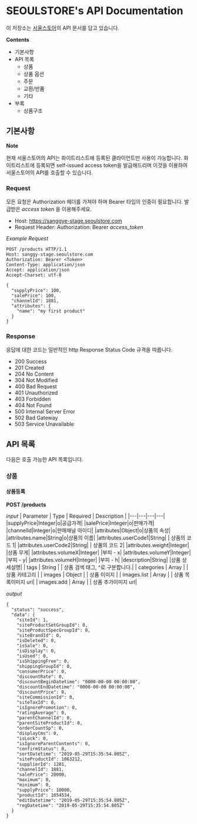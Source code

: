 # SEOULSTORE's API Documentation

이 저장소는 [서울스토어](https://www.seoulstore.com)의 API 문서를 담고 있습니다.

**Contents**
* 기본사항
* API 목록
  * 상품
  * 상품 옵션
  * 주문
  * 교환/반품
  * 기타
* 부록
  * 상품구조

## 기본사항

**Note**

현재 서울스토어의 API는 화이트리스트에 등록된 클라이언트만 사용이 가능합니다. 화이트리스트에 등록되면 self-issued access token을 발급해드리며 이것을 이용하여 서울스토어의 API를 호출할 수 있습니다.

### Request

모든 요청은 Authorization 헤더를 가져야 하며 Bearer 타입의 인증이 필요합니다. 발급받은 _access token_ 을 이용해주세요.

* Host: https://sanggye-stage.seoulstore.com 
* Request Header: Authorization: Bearer _access_token_

_Example Request_

```
POST /products HTTP/1.1
Host: sanggy-stage.seoulstore.com
Authorization: Bearer <Token>
Content-Type: application/json
Accept: application/json
Accept-Charset: utf-8

{
  "supplyPrice": 100,
  "salePrice": 100,
  "channelId": 1881,
  "attributes": {
    "name": "my first product"
  }
}

```

### Response

응답에 대한 코드는 일반적인 http Response Status Code 규격을 따릅니다.

* 200 Success
* 201 Created
* 204 No Content
* 304 Not Modified
* 400 Bad Request
* 401 Unauthorized
* 403 Forbidden
* 404 Not Found
* 500 Internal Server Error
* 502 Bad Gateway
* 503 Service Unavailable

## API 목록

다음은 호출 가능한 API 목록입니다. 

### 상품

#### 상품등록

**POST /products**

_input_
| Parameter | Type | Required | Description |
|---|---|---|---|
|supplyPrice|Integer|o|공급가격|
|salePrice|Integer|o|판매가격|
|channelId|Integer|o|판매채널 아이디|
|attributes|Object|o|상품의 속성|
|attributes.name|String|o|상품의 이름|
|attributes.userCode1|String| | 상품의 코드 1|
|attributes.userCode2|String| | 상품의 코드 2|
|attributes.weight|Integer| |상품 무게|
|attributes.volumeX|Integer| |부피 - x|
|attributes.volumeY|Integer| |부피 - y|
|attributes.volumeH|Integer| |부피 - h|
|description|String| |상품 상세설명|
| tags | String | | 상품 검색 태그, ^로 구분합니다.|
| categories | Array | | 상품 카테고리 |
| images | Object | | 상품 이미지 |
| images.list | Array | | 상품 목록이미지 url|
| images.add | Array | | 상품 추가이미지 url|

_output_
```
{
  "status": "success",
  "data": {
    "siteId": 1,
    "siteProductSetGroupId": 0,
    "siteProductSpecGroupId": 0,
    "siteBrandId": 0,
    "isDeleted": 0,
    "isSale": 0,
    "isDisplay": 0,
    "isUsed": 0,
    "isShippingFree": 0,
    "shippingGroupId": 0,
    "consumerPrice": 0,
    "discountRate": 0,
    "discountBeginDatetime": "0000-00-00 00:00:00",
    "discountEndDatetime": "0000-00-00 00:00:00",
    "discountPrice": 0,
    "siteCommissionId": 0,
    "siteTaxId": 0,
    "isIgnorePromotion": 0,
    "ratingAverage": 0,
    "parentChannelId": 0,
    "parentSiteProductId": 0,
    "orderCountSp": 0,
    "displayCms": 0,
    "isLock": 0,
    "isIgnoreParentContents": 0,
    "confirmStatus": 0,
    "sortDatetime": "2019-05-29T15:35:54.805Z",
    "siteProductId": 1063212,
    "supplierId": 1201,
    "channelId": 1881,
    "salePrice": 20000,
    "maximum": 0,
    "minimum": 0,
    "supplyPrice": 10000,
    "productId": 1054534,
    "editDatetime": "2019-05-29T15:35:54.805Z",
    "regDatetime": "2019-05-29T15:35:54.805Z"
  }
}
```

